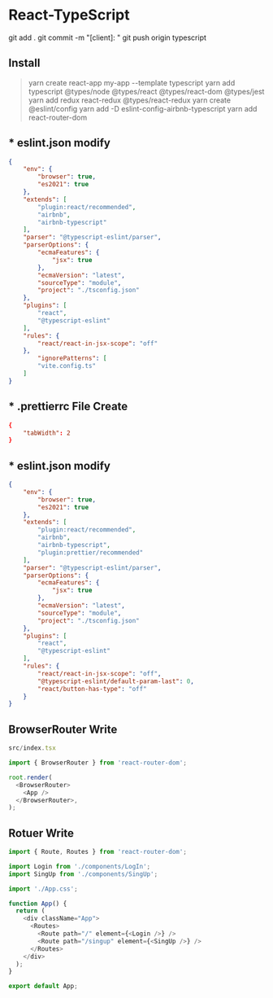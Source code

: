 # React-TypeScript

git add .
git commit -m "[client]: "
git push origin typescript

## Install
> yarn create react-app my-app --template typescript
> yarn add typescript @types/node @types/react @types/react-dom @types/jest
> yarn add redux react-redux @types/react-redux
> yarn create @eslint/config
> yarn add -D eslint-config-airbnb-typescript
> yarn add react-router-dom

## * eslint.json modify
```json
{
    "env": {
        "browser": true,
        "es2021": true
    },
    "extends": [
        "plugin:react/recommended",
        "airbnb",
        "airbnb-typescript"
    ],
    "parser": "@typescript-eslint/parser",
    "parserOptions": {
        "ecmaFeatures": {
            "jsx": true
        },
        "ecmaVersion": "latest",
        "sourceType": "module",
        "project": "./tsconfig.json"
    },
    "plugins": [
        "react",
        "@typescript-eslint"
    ],
    "rules": {
        "react/react-in-jsx-scope": "off"
    },
		"ignorePatterns": [
        "vite.config.ts"
    ]
}
```

## * .prettierrc File Create
```rc
{
	"tabWidth": 2
}

```

## * eslint.json modify
```json
{
    "env": {
        "browser": true,
        "es2021": true
    },
    "extends": [
        "plugin:react/recommended",
        "airbnb",
        "airbnb-typescript",
        "plugin:prettier/recommended"
    ],
    "parser": "@typescript-eslint/parser",
    "parserOptions": {
        "ecmaFeatures": {
            "jsx": true
        },
        "ecmaVersion": "latest",
        "sourceType": "module",
        "project": "./tsconfig.json"
    },
    "plugins": [
        "react",
        "@typescript-eslint"
    ],
    "rules": {
        "react/react-in-jsx-scope": "off",
        "@typescript-eslint/default-param-last": 0,
        "react/button-has-type": "off"
    }
}
```

## BrowserRouter Write

```typescript
src/index.tsx

import { BrowserRouter } from 'react-router-dom';

root.render(
  <BrowserRouter>
    <App />
  </BrowserRouter>,
);
```

## Rotuer Write
```typescript
import { Route, Routes } from 'react-router-dom';

import Login from './components/LogIn';
import SingUp from './components/SingUp';

import './App.css';

function App() {
  return (
    <div className="App">
      <Routes>
        <Route path="/" element={<Login />} />
        <Route path="/singup" element={<SingUp />} />
      </Routes>
    </div>
  );
}

export default App;

```
